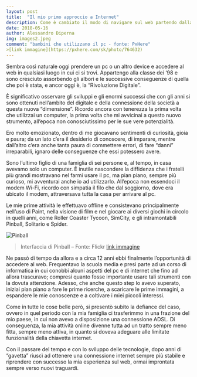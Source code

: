 ```yaml
---
layout: post
title:  "Il mio primo approccio a Internet"
description: Come è cambiato il modo di navigare sul web partendo dalla mia prima esperienza.
date: 2018-05-16
author: Alessandro Diperna
img: images2.jpeg
comment: "bambini che utilizzano il pc - fonte: PxHere"
>[link immagine](https://pxhere.com/sk/photo/764632)
---
```


Sembra così naturale oggi prendere un pc o un altro device e accedere al web in qualsiasi luogo in cui ci si trovi. Appartengo alla classe dei ‘98 e sono cresciuto assorbendo gli albori e le successive conseguenze di quella che poi è stata, e ancor oggi è, la “Rivoluzione Digitale”. 
 
È significativo osservare gli sviluppi e gli enormi successi che con gli anni si sono ottenuti nell’ambito del digitale e della connessione della società a questa nuova “dimensione”.
Ricordo ancora con tenerezza la prima volta che utilizzai un computer, la prima volta che mi avvicinai a questo nuovo strumento, all’epoca non conosciutissimo per le sue vere potenzialità. 

Ero molto emozionato, dentro di me giocavano sentimenti di curiosità, gioia e paura; da un lato c’era il desiderio di conoscere, di imparare, mentre dall’altro c’era anche tanta paura di commettere errori, di fare “danni” irreparabili, ignaro delle conseguenze che essi potessero avere.


Sono l’ultimo figlio di una famiglia di sei persone e, al tempo, in casa avevamo solo un computer. È inutile nascondere la diffidenza che i fratelli più grandi mostravano nel farmi usare il pc, ma pian piano, sempre più curioso, mi avventurai anche io ad utilizzarlo. 
All’epoca non essendoci il modem Wi-Fi, ricordo con simpatia il filo che dal soggiorno, dove era ubicato il modem, attraversava tutta la casa per arrivare al pc.


Le mie prime attività le effettuavo offline e consistevano principalmente nell’uso di Paint, nella visione di film e nel giocare ai diversi giochi in circolo in quelli anni, come Roller Coaster Tycoon, SimCity, e gli intramontabili Pinball, Solitario e Spider. 


![Pinball]({{site.baseurl}}/assets/images/pinball.jpg)
>Interfaccia di Pinball – Fonte: Flickr
>[link immagine](https://www.flickr.com/photos/henry9112/3425502009)

Ne passò di tempo da allora e a circa 12 anni ebbi finalmente l’opportunità di accedere al web.
Frequentavo la scuola media e presi parte ad un corso di informatica in cui conobbi alcuni aspetti del pc e di internet che fino ad allora trascuravo; compresi quanto fosse importante usare tali strumenti con la dovuta attenzione.
Adesso, che anche questo step lo avevo superato, iniziai pian piano a fare le prime ricerche, a scaricare le prime immagini, a espandere le mie conoscenze e a coltivare i miei piccoli interessi.

Come in tutte le cose belle però, si presentò subito la defiance del caso, ovvero in quel periodo con la mia famiglia ci trasferimmo in una frazione del mio paese, in cui non avevo a disposizione una connessione ADSL. Di conseguenza, la mia attività online divenne tutta ad un tratto sempre meno fitta, sempre meno attiva, in quanto si doveva adeguare alle limitate funzionalità della chiavetta internet.

Con il passare del tempo e con lo sviluppo delle tecnologie, dopo anni di “gavetta” riuscì ad ottenere una connessione internet sempre più stabile e riprendere con successo la mia esperienza sul web, ormai improntata sempre verso nuovi traguardi.


